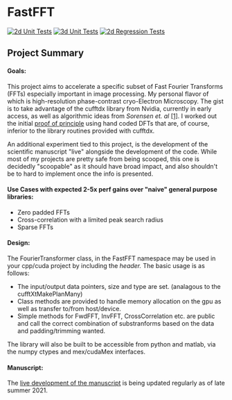# FastFFT

[![2d Unit Tests](https://github.com/bHimes/FastFFT/actions/workflows/2d_Unit_Tests.yaml/badge.svg)](https://github.com/bHimes/FastFFT/actions/workflows/2d_Unit_Tests.yaml)
[![3d Unit Tests](https://github.com/bHimes/FastFFT/actions/workflows/3d_Unit_Tests.yaml/badge.svg)](https://github.com/bHimes/FastFFT/actions/workflows/3d_Unit_Tests.yaml)
[![2d Regression Tests](https://github.com/bHimes/FastFFT/actions/workflows/2d_Regression_Tests.yaml/badge.svg)](https://github.com/bHimes/FastFFT/actions/workflows/2d_Regression_Tests.yaml)

## Project Summary

#### Goals:
This project aims to accelerate a specific subset of Fast Fourier Transforms (FFTs) especially important in image processing. My personal flavor of which is  high-resolution phase-contrast cryo-Electron Microscopy. The gist is to take advantage of the cufftdx library from Nvidia, currently in early access, as well as algorithmic ideas from *Sorensen et. al* [[1]](#1). I worked out the initial [proof of principle](https://github.com/bHimes/cisTEM_downstream_bah/blob/DFT/src/gpu/DFTbyDecomposition.cu) using hand coded DFTs that are, of course, inferior to the library routines provided with cufftdx. 

An additional experiment tied to this project, is the development of the scientific manuscript "live" alongside the development of the code. While most of my projects are pretty safe from being scooped, this one is decidedly "scoopable" as it should have broad impact, and also shouldn't be to hard to implement once the info is presented.

#### Use Cases with expected 2-5x perf gains over "naive" general purpose libraries:

- Zero padded FFTs
- Cross-correlation with a limited peak search radius
- Sparse FFTs

#### Design:

The FourierTransformer class, in the FastFFT namespace may be used in your cpp/cuda project by including the *header.* The basic usage is as follows:

- The input/output data pointers, size and type are set. (analagous to the cufftXtMakePlanMany)
- Class methods are provided to handle memory allocation on the gpu as well as transfer to/from host/device.
- Simple methods for FwdFFT, InvFFT, CrossCorrelation etc. are public and call the correct combination of substranforms based on the data and padding/trimming wanted.

The library will also be built to be accessible from python and matlab, via the numpy ctypes and mex/cudaMex interfaces.



#### Manuscript:
The [live development of the manuscript](https://stochasticanalytics.github.io/FastFFT/intro.html) is being updated regularly as of late summer 2021.
